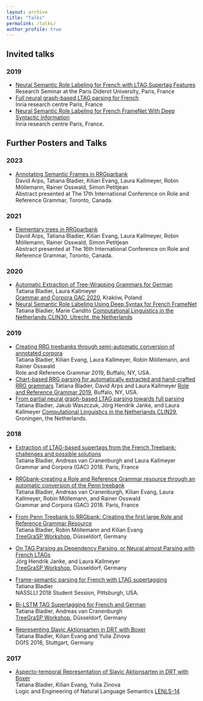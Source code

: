 ```yaml
---
layout: archive
title: "Talks"
permalink: /talks/
author_profile: true
---
```



## Invited talks

### 2019

- [Neural Semantic Role Labeling for French with LTAG Supertag Features]()<br />
Research Seminar at the Paris Diderot University, Paris, France <br />
- [Full neural graph-based LTAG parsing for French]() <br />
 Inria research centre Paris, France <br />
 - [Neural Semantic Role Labeling for French FrameNet With Deep Syntactic Information]() <br />
 Inria research centre Paris, France.

## Further Posters and Talks

### 2023

- [Annotating Semantic Frames in RRGparbank](https://rrg2021.apps01.yorku.ca/wp-content/uploads/2021/06/rrg_abstract_arps_et_al_rrg_parbank.pdf) <br />
David Arps, Tatiana Bladier, Kilian Evang, Laura Kallmeyer, Robin Möllemann, Rainer Osswald, Simon Petitjean<br />
Abstract presented at The 17th International Conference on Role and Reference Grammar, Toronto, Canada.

### 2021

- [Elementary trees in RRGparbank](https://rrg2021.apps01.yorku.ca/wp-content/uploads/2021/06/rrg_abstract_arps_et_al_rrg_parbank.pdf) <br />
David Arps, Tatiana Bladier, Kilian Evang, Laura Kallmeyer, Robin Möllemann, Rainer Osswald, Simon Petitjean<br />
Abstract presented at The 16th International Conference on Role and Reference Grammar, Toronto, Canada.

### 2020

- [Automatic Extraction of Tree-Wrapping Grammars for German](https://aclanthology.org/2020.tlt-1.5.pdf) <br />
Tatiana Bladier, Laura Kallmeyer <br />
[Grammar and Corpora GAC 2020](https://gac2020.ijp.pan.pl/), Kraków, Poland
- [Neural Semantic Role Labeling Using Deep Syntax for French FrameNet](https://clin30.sites.uu.nl/accepted-submissions) <br />
Tatiana Bladier, Marie Candito
[Computational Linguistics in the Netherlands CLIN30, Utrecht, the Netherlands](https://clin30.sites.uu.nl/accepted-submissions/) 

### 2019

- [Creating RRG treebanks through semi-automatic conversion of annotated corpora](https://ubwp.buffalo.edu/rrg2019/wp-content/uploads/sites/101/2019/07/Bladier.pdf) <br />
Tatiana Bladier, Kilian Evang, Laura Kallmeyer, Robin Möllemann, and Rainer Osswald<br />
Role and Reference Grammar 2019, Buffalo, NY, USA. 
- [Chart-based RRG parsing for automatically extracted and hand-crafted RRG grammars](https://ubwp.buffalo.edu/rrg2019/wp-content/uploads/sites/101/2019/07/Arps.pdf) 
Tatiana Bladier, David Arps and Laura Kallmeyer
[Role and Reference Grammar 2019](https://ubwp.buffalo.edu/rrg2019/wp-content/uploads/sites/101/2019/07/Arps.pdf), Buffalo, NY, USA. 
- [From partial neural graph-based LTAG parsing towards full parsing](http://www.let.rug.nl/clin29/Tatiana_Bladier_J%C3%B6rg_Hendrik_Janke_Jakub_Waszczuk_Laura_Kallmeyer.php)
Tatiana Bladier, Jakub Waszczuk, Jörg Hendrik Janke, and Laura Kallmeyer 
[Computational Linguistics in the Netherlands CLIN29](http://www.let.rug.nl/clin29/index.php), Groningen, the Netherlands. 

### 2018

- [Extraction of LTAG-based supertags from the French Treebank: challenges and possible solutions](http://drehu.linguist.univ-paris-diderot.fr/gac-2018/abstracts/bladier_etal.pdf) <br />
 Tatiana Bladier, Andreas van Cranenburgh and Laura Kallmeyer 
<br /> Grammar and Corpora (GAC) 2018. Paris, France 
- [RRGbank-creating a Role and Reference Grammar resource through an automatic conversion of the Penn treebank](http://drehu.linguist.univ-paris-diderot.fr/gac-2018/abstracts/bladier.pdf) <br />
Tatiana Bladier, Andreas van Cranenburgh, Kilian Evang, Laura Kallmeyer, Robin Möllemann, and Rainer Osswald<br />
Grammar and Corpora (GAC) 2018. Paris, France 
- [From Penn Treebank to RRGbank: Creating the first large Role and Reference Grammar Resource]() <br />
Tatiana Bladier, Robin Möllemann and Kilian Evang<br />
[TreeGraSP Workshop](https://treegrasp.phil.hhu.de/events/treegrasp-meeting-2/), Düsseldorf, Germany 
- [On TAG Parsing as Dependency Parsing, or Neural almost Parsing with French LTAGs](https://treegrasp.phil.hhu.de/events/treegrasp-meeting-2/) <br />
Jörg Hendrik Janke, and Laura Kallmeyer <br />
[TreeGraSP Workshop](https://treegrasp.phil.hhu.de/wp-content/uploads/2018/09/meeting_2-tag-parsing.pdf), Düsseldorf, Germany

- [Frame-semantic parsing for French with LTAG supertagging]()<br />
Tatiana Bladier <br />
NASSLLI 2018 Student Session, Pittsburgh, USA.
- [Bi-LSTM TAG Supertagging for French and German](https://treegrasp.phil.hhu.de/events/treegrasp-meeting-1/)<br />
Tatiana Bladier, Andreas van Cranenburgh <br />
[TreeGraSP Workshop](https://treegrasp.phil.hhu.de/wp-content/uploads/2018/02/supertagging.pdf), Düsseldorf, Germany
- [Representing Slavic Aktionsarten in DRT with Boxer](https://www.dgfs2018.uni-stuttgart.de/programm/postersession/programm-cl-postersession/2018_dgfs-cl-poster-bladier-etal.pdf) <br />
Tatiana Bladier, Kilian Evang and Yulia Zinova <br />
DGfS 2018, Stuttgart, Germany

### 2017

- [Aspecto-temporal Representation of Slavic Aktionsarten in DRT with Boxer](https://lenls.github.io/lenls14/index.html) <br />
Tatiana Bladier, Kilian Evang, Yulia Zinova <br />
Logic and Engineering of Natural Language Semantics [LENLS-14](https://lenls.github.io/lenls14/index.html)
